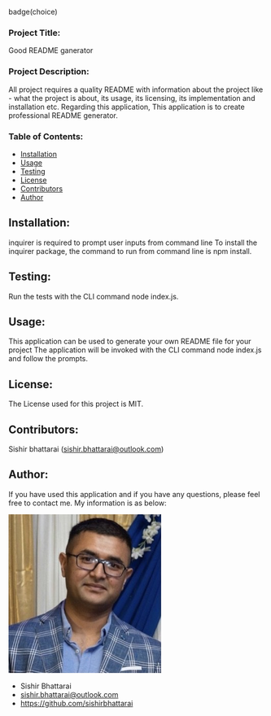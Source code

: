 
 
 badge(choice)
 
 ### Project Title: 
 Good README ganerator 

 ### Project Description: 
 All project requires a quality README with information about the project like - what the project is about, its usage, its licensing, its implementation and installation etc. Regarding this application, This application is to create professional README generator.
 
 ### Table of Contents:

 * [Installation](#Installation)
 * [Usage](#Usage)
 * [Testing](#Testing)
 * [License](#License)
 * [Contributors](#Contributors)
 * [Author](#Author)
 
 ## Installation:
 inquirer is required to prompt user inputs from command line
 To install the inquirer package, the command to run from command line is npm install. 

 ## Testing:
 Run the tests with the CLI command node index.js.

 ## Usage:
 This application can be used to generate your own README file for your project
 The application will be invoked with the CLI command node index.js and follow the prompts.

 ## License:
 The License used for this project is MIT.

 ## Contributors:
 Sishir bhattarai (sishir.bhattarai@outlook.com)
 
 ## Author:
 If you have used this application and if you have any questions, please feel free to contact me. My information is as below:

 ![](./Assets/images/image3.jpg)

 * Sishir Bhattarai
 * sishir.bhattarai@outlook.com
 * https://github.com/sishirbhattarai
 